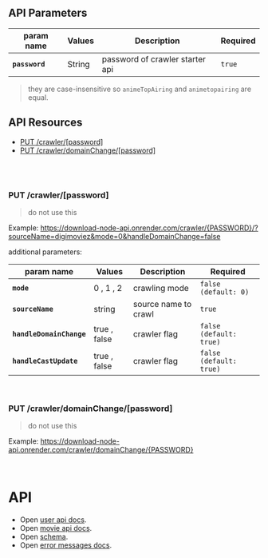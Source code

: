 ## API Parameters

| param name     | Values | Description                     | Required |
|----------------|--------|---------------------------------|----------|
| **`password`** | String | password of crawler starter api | `true`   |

> they are case-insensitive so `animeTopAiring` and `animetopairing` are equal.

## API Resources

- [PUT /crawler/[password]](#put-crawlerpassword)
- [PUT /crawler/domainChange/[password]](#put-crawlerdomainchangepassword)

<br />
<br />

### PUT /crawler/[password]

> do not use this

Example: https://download-node-api.onrender.com/crawler/{PASSWORD}/?sourceName=digimoviez&mode=0&handleDomainChange=false

additional parameters:

| param name               | Values       | Description          | Required                |
|--------------------------|--------------|----------------------|-------------------------|
| **`mode`**               | 0 , 1 , 2    | crawling mode        | `false (default: 0)`    |
| **`sourceName`**         | string       | source name to crawl | `true`                  |
| **`handleDomainChange`** | true , false | crawler flag         | `false (default: true)` |
| **`handleCastUpdate`**   | true , false | crawler flag         | `false (default: true)` |

<br />

### PUT /crawler/domainChange/[password]

> do not use this

Example: https://download-node-api.onrender.com/crawler/domainChange/{PASSWORD}

<br />

# API
- Open [user api docs](API.USER.README.md).
- Open [movie api docs](API.MOVIES.README.md).
- Open [schema](SCHEMA.README.md).
- Open [error messages docs](ERRORMESSAGE.README.md).
